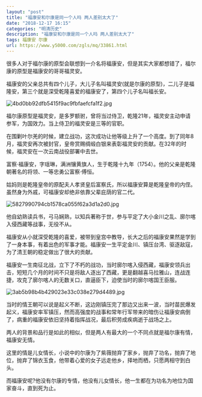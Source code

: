 ```yaml
---
layout: "post"
title: "福康安和尔康是同一个人吗 两人差别太大了"
date: "2018-12-17 16:15"
categories: "明清历史"
description: "福康安和尔康是同一个人吗 两人差别太大了"
tags: 福康安 尔康
url: https://www.y5000.com/zgls/mq/33861.html
---
```






很多人对于福尔康的原型会联想到一介名将福康安，但是其实大家都想错了，福尔康的原型是福康安的哥哥福灵安。

福康安的父亲总共有四个儿子，大儿子名叫福灵安(就是尔康的原型)，二儿子是福隆安，第三个就是深受乾隆喜爱的福康安了，第四个儿子名叫福长安。

![4bd0bb92dfb5415f9ac9fbfaefcfa1f2.jpg](https://img.y5000.com/uploads/allimg/180929/4bd0bb92dfb5415f9ac9fbfaefcfa1f2.jpg)

福尔康原型是福灵安，是多罗额驸，曾将当过侍卫，乾隆21年，福灵安主动申请参军，为国效力。当上侍卫的福灵安是三等的官职。  

在围剿叶尔羌的时候，建立战功，这次成功让他等级上升了一个高度。到了同年8月，福灵安再次被封官，皇帝赏赐绸缎白银来表彰福灵安的贡献。在32年的时候，福灵安在一次云南战役部署中去世。

富察·福康安，字瑶琳，满洲镶黄旗人，生于乾隆十九年（1754）。他的父亲是乾隆朝著名的将领、一等忠勇公富察·傅恒。  

姑妈则是乾隆皇帝的原配夫人孝贤皇后富察氏，所以福康安算是乾隆皇帝的内侄。虽然身为外戚，可福康安却绝非依靠父辈庇荫的官二代。  

![5827990794cb1578ca055f62a3d1a2d0.jpg](https://img.y5000.com/uploads/allimg/180929/5827990794cb1578ca055f62a3d1a2d0.jpg)

他自幼熟读兵书，弓马娴熟，以知兵著称于世，参与平定了大小金川之乱、廓尔喀入侵西藏等战事，无役不从。

福康安从小就深受乾隆的喜爱，被带到皇宫中教导，长大之后的福康安果然是学到了一身本事，有着出色的军事才能。福康安一生平定金川、镇压台湾、驱逐敌寇，为了清王朝的稳定做出了很大的贡献。

福康安一生南征北战，立下了不朽的战功，当时廓尔喀入侵西藏，福康安领兵出击，短短几个月的时间不只是将敌人逐出了西藏，更是翻越喜马拉雅山，连战连捷，攻克了廓尔喀人的无数关口，直逼臣下，迫使当时的廓尔喀国王臣服。

![3ab5b98b4b429023e33c038e279d4489.jpg](https://img.y5000.com/uploads/allimg/180929/3ab5b98b4b429023e33c038e279d4489.jpg)

当时的情王朝可以说是起义不断，这边刚镇压完了那边又出来一波，当时苗民爆发起义，福康安率军镇压，然而高强度的战事和常年行军带来的暗伤让福康安病倒了，病重的福康安依旧坚持着指挥战况，最后积劳成疾病逝于战场之上。

两人的背景和品行是如此的相似，但是两人有最大的一个不同点就是福尔康有情，福康安无情。  

这里的情是儿女情长，小说中的尔康为了紫薇抛弃了家乡，抛弃了功名，抛弃了地位，抛弃了锦衣玉食，他带着心爱的女子远走他乡，择地而栖，只愿两相守到白头。

而福康安呢?他没有尔康的专情，他没有儿女情长，他一生都在为功名为地位为国家奋斗，直到死为止。  

  
